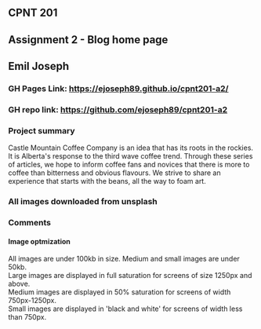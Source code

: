 ## CPNT 201
## Assignment 2 - Blog home page
## Emil Joseph


### GH Pages Link: https://ejoseph89.github.io/cpnt201-a2/


### GH repo link: https://github.com/ejoseph89/cpnt201-a2


### Project summary
Castle Mountain Coffee Company is an idea that has its roots in the rockies. It is Alberta's response to the third wave coffee trend. Through these series of articles, we hope to inform coffee fans and novices that there is more to coffee than bitterness and obvious flavours. We strive to share an experience that starts with the beans, all the way to foam art. 


### All images downloaded from unsplash


### Comments
#### Image optmization
All images are under 100kb in size. Medium and small images are under 50kb.  
Large images are displayed in full saturation for screens of size 1250px and above.  
Medium images are displayed in 50% saturation for screens of width 750px-1250px.  
Small images are displayed in 'black and white' for screens of width less than 750px.  



